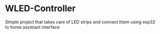 # WLED-Controller
Simple project that takes care of LED strips and connect them using esp32 to home assistant interface
